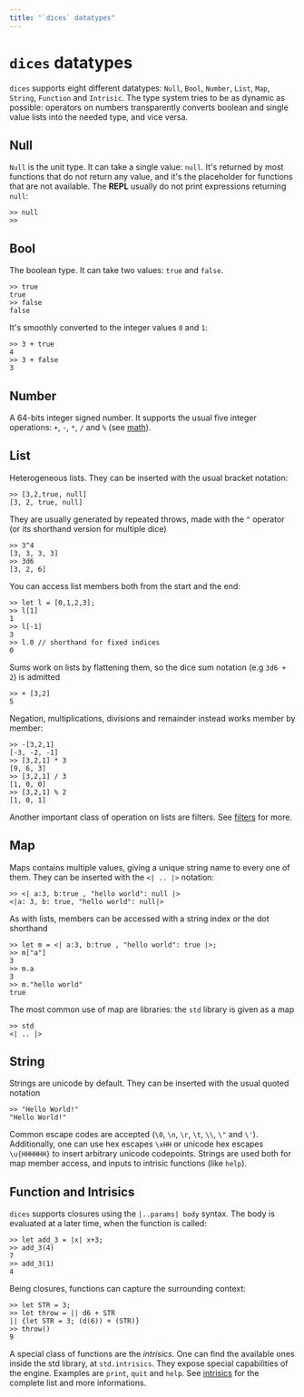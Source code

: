 ```yaml
---
title: "`dices` datatypes"
---
```

# `dices` datatypes
`dices` supports eight different datatypes: `Null`, `Bool`, `Number`, `List`, `Map`, `String`, `Function` and `Intrisic`.
The type system tries to be as dynamic as possible: operators on numbers transparently converts boolean and single value lists into the needed type, and vice versa.

## Null
`Null` is the unit type. It can take a single value: `null`. It's returned by most functions that do not return any value, and it's the placeholder for functions that are not available.
The **REPL** usually do not print expressions returning `null`:
```dices
>> null
>>
```

## Bool
The boolean type. It can take two values: `true` and `false`.
```dices
>> true
true
>> false
false
```
It's smoothly converted to the integer values `0` and `1`:
```dices
>> 3 + true
4
>> 3 + false
3
```

## Number
A 64-bits integer signed number. It supports the usual five integer operations: `+`, `-`, `*`, `/` and `%` (see [math](man://operators/math)).

## List
Heterogeneous lists. They can be inserted with the usual bracket notation:
```dices
>> [3,2,true, null]
[3, 2, true, null]
```
They are usually generated by repeated throws, made with the `^` operator (or its shorthand version for multiple dice)
```dices
>> 3^4
[3, 3, 3, 3]
>> 3d6
[3, 2, 6]
```
You can access list members both from the start and the end:
```dices
>> let l = [0,1,2,3];
>> l[1]
1
>> l[-1]
3
>> l.0 // shorthand for fixed indices
0
```
Sums work on lists by flattening them, so the dice sum notation (e.g `3d6 + 2`) is admitted
```dices
>> + [3,2]
5 
```
Negation, multiplications, divisions and remainder instead works member by member:
```dices
>> -[3,2,1] 
[-3, -2, -1]
>> [3,2,1] * 3
[9, 6, 3]
>> [3,2,1] / 3
[1, 0, 0]
>> [3,2,1] % 2
[1, 0, 1]
```
Another important class of operation on lists are filters. See [filters](man://operators/filters) for more.

## Map
Maps contains multiple values, giving a unique string name to every one of them. They can be inserted with the `<| .. |>` notation:
```dices
>> <| a:3, b:true , "hello world": null |>
<|a: 3, b: true, "hello world": null|>
```
As with lists, members can be accessed with a string index or the dot shorthand
```dices
>> let m = <| a:3, b:true , "hello world": true |>;
>> m["a"]
3
>> m.a
3
>> m."hello world"
true
```
The most common use of map are libraries: the `std` library is given as a map
```dices
>> std
<| .. |>
```

## String
Strings are unicode by default. They can be inserted with the usual quoted notation
```
>> "Hello World!"
"Hello World!"
```
Common escape codes are accepted (`\0`, `\n`, `\r`, `\t`, `\\`, `\"` and `\'`). Additionally, one can use hex escapes `\xHH` or unicode hex escapes `\u{HHHHHH}` to insert arbitrary unicode codepoints.
Strings are used both for map member access, and inputs to intrisic functions (like `help`).

## Function and Intrisics
`dices` supports closures using the `|..params| body` syntax. The body is evaluated at a later time, when the function is called:
```dices
>> let add_3 = |x| x+3;
>> add_3(4)
7
>> add_3(1)
4
```
Being closures, functions can capture the surrounding context:
```dices
>> let STR = 3;
>> let throw = || d6 + STR
|| {let STR = 3; (d(6)) + (STR)}
>> throw()
9
```
A special class of functions are the *intrisics*. One can find the available ones inside the std library, at `std.intrisics`.
They expose special capabilities of the engine. Examples are `print`, `quit` and `help`. See [intrisics](man://intrisics) for the complete list and more informations.
